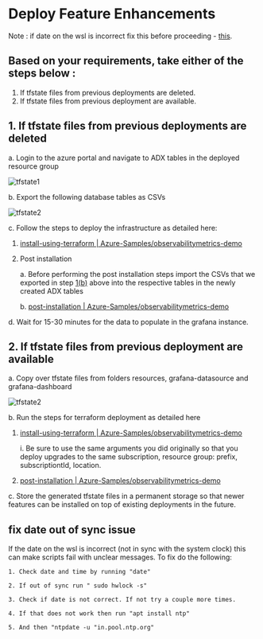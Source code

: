 # Deploy Feature Enhancements
Note : if date on the wsl is incorrect fix this before proceeding - [this](#fix-date-out-of-sync-issue).

## Based on your requirements, take either of the steps below :
1. If tfstate files from previous deployments are deleted.
2. If tfstate files from previous deployment are available.

## 1. If tfstate files from previous deployments are deleted

a. Login to the azure portal and navigate to ADX tables in the deployed resource group

![tfstate1](../Images/adx.png)

b. Export the following database tables as CSVs

![tfstate2](../Images/adxtables.png)
			
c. Follow the steps to deploy the infrastructure as detailed here:

1. [install-using-terraform | Azure-Samples/observabilitymetrics-demo](https://github.com/Azure-Samples/observabilitymetrics-demo/tree/main#install-using-terraform)

2. Post installation

	a. Before performing the post installation steps import the CSVs that we exported in step [1(b)](#b.-Export-the-following-database-tables-as-CSVs) above into the respective tables in the newly created ADX tables

	b. [post-installation | Azure-Samples/observabilitymetrics-demo](https://github.com/Azure-Samples/observabilitymetrics-demo/tree/main#post-installation)

d. Wait for 15-30 minutes for the data to populate in the grafana instance.

## 2. If tfstate files from previous deployment are available
a. Copy over tfstate files from folders resources, grafana-datasource and grafana-dashboard

![tfstate2](../Images/tfstatecompare.png)

b. Run the steps for terraform deployment as detailed here
		
1. [install-using-terraform | Azure-Samples/observabilitymetrics-demo](https://github.com/Azure-Samples/observabilitymetrics-demo/tree/main#install-using-terraform)

	i.  Be sure to use the same arguments you did originally so that you deploy upgrades to the same subscription, resource group: prefix, subscriptiontId, location.

2.  [post-installation | Azure-Samples/observabilitymetrics-demo](https://github.com/Azure-Samples/observabilitymetrics-demo/tree/main#post-installation)

c. Store the generated tfstate files in a permanent storage so that newer features can be installed on top of existing deployments in the future.

## fix date out of sync issue

If the date on the wsl is incorrect (not in sync with the system clock) this can make scripts fail with unclear messages. To fix do the following:

	1. Check date and time by running "date"

	2. If out of sync run " sudo hwlock -s"

	3. Check if date is not correct. If not try a couple more times.

	4. If that does not work then run "apt install ntp"

	5. And then "ntpdate -u "in.pool.ntp.org"

